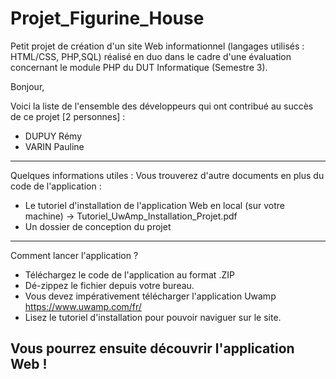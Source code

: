 # Projet_Figurine_House
Petit projet de création d'un site Web informationnel (langages utilisés : HTML/CSS, PHP,SQL) réalisé en duo dans le cadre d'une évaluation concernant le module PHP du DUT Informatique (Semestre 3). 

Bonjour, 

Voici la liste de l'ensemble des développeurs qui ont contribué au succès de ce projet [2 personnes] : 
- DUPUY Rémy 
- VARIN Pauline 
---

Quelques informations utiles : 
Vous trouverez d'autre documents en plus du code de l'application :
- Le tutoriel d'installation de l'application Web en local (sur votre machine) -> Tutoriel_UwAmp_Installation_Projet.pdf
- Un dossier de conception du projet

---
Comment lancer l'application ? 
- Téléchargez le code de l'application au format .ZIP
- Dé-zippez le fichier depuis votre bureau. 
- Vous devez impérativement télécharger l'application Uwamp https://www.uwamp.com/fr/
- Lisez le tutoriel d'installation pour pouvoir naviguer sur le site.
 
 Vous pourrez ensuite découvrir l'application Web ! 
---
